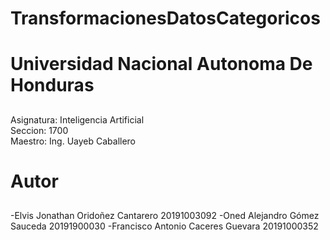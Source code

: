 # TransformacionesDatosCategoricos

# Universidad Nacional Autonoma De Honduras
##
Asignatura: Inteligencia Artificial       
Seccion: 1700        
Maestro: Ing. Uayeb Caballero
##

# Autor
##
-Elvis Jonathan Oridoñez Cantarero  20191003092
-Oned Alejandro Gómez Sauceda       20191900030
-Francisco Antonio Caceres Guevara  20191000352
##
